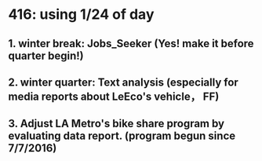 # 416: using 1/24 of day 

## 1. winter break: Jobs_Seeker (Yes! make it before quarter begin!)

## 2. winter quarter: Text analysis (especially for media reports about LeEco's vehicle， FF)

## 3. Adjust LA Metro's bike share program by evaluating data report. (program begun since 7/7/2016)
